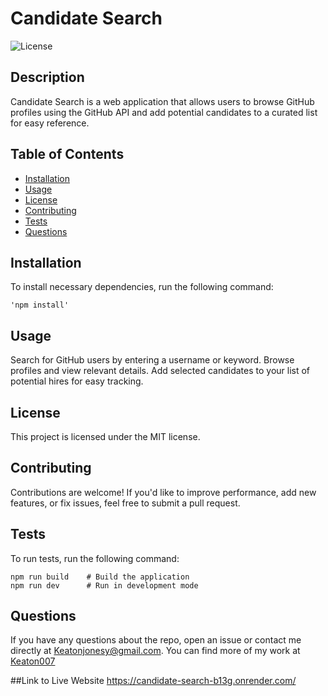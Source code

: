 # Candidate Search

  ![License](https://img.shields.io/badge/license-MIT-blue.svg)

  ## Description
  Candidate Search is a web application that allows users to browse GitHub profiles using the GitHub API and add potential candidates to a curated list for easy reference. 

  ## Table of Contents
  * [Installation](#installation)
  * [Usage](#usage)
  * [License](#license)
  * [Contributing](#contributing)
  * [Tests](#tests)
  * [Questions](#questions)
  
  ## Installation
  To install necessary dependencies, run the following command:
  ```
  'npm install'
  ```

  ## Usage
  Search for GitHub users by entering a username or keyword.
  Browse profiles and view relevant details.
  Add selected candidates to your list of potential hires for easy tracking.

  ## License
  This project is licensed under the MIT license.

  ## Contributing
  Contributions are welcome! If you'd like to improve performance, add new features, or fix issues, feel free to submit a pull request. 

  ## Tests
  To run tests, run the following command:
  ```
  npm run build    # Build the application  
  npm run dev      # Run in development mode  
  ```

  ## Questions
  If you have any questions about the repo, open an issue or contact me directly at [Keatonjonesy@gmail.com](mailto:Keatonjonesy@gmail.com). 
  You can find more of my work at [Keaton007](https://github.com/Keaton007)

  ##Link to Live Website
  https://candidate-search-b13g.onrender.com/

